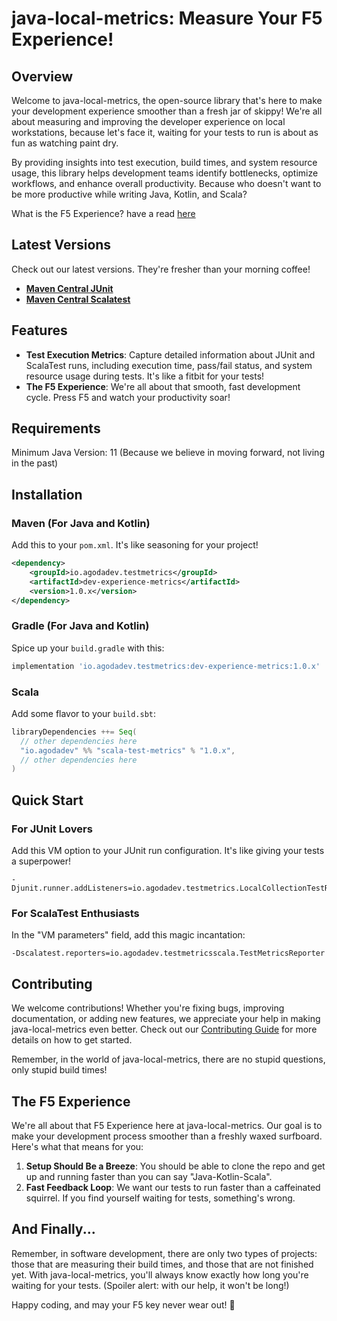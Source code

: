 # java-local-metrics: Measure Your F5 Experience!

## Overview

Welcome to java-local-metrics, the open-source library that's here to make your development experience smoother than a fresh jar of skippy! We're all about measuring and improving the developer experience on local workstations, because let's face it, waiting for your tests to run is about as fun as watching paint dry.

By providing insights into test execution, build times, and system resource usage, this library helps development teams identify bottlenecks, optimize workflows, and enhance overall productivity. Because who doesn't want to be more productive while writing Java, Kotlin, and Scala?

What is the F5 Experience? have a read [here](https://beerandserversdontmix.com/2024/08/15/an-introduction-to-the-f5-experience/)

## Latest Versions

Check out our latest versions. They're fresher than your morning coffee!

- **[Maven Central JUnit](https://central.sonatype.com/artifact/io.agodadev/testmetrics)**
- **[Maven Central Scalatest](https://central.sonatype.com/artifact/io.agodadev/scala-test-metrics)**

## Features

- **Test Execution Metrics**: Capture detailed information about JUnit and ScalaTest runs, including execution time, pass/fail status, and system resource usage during tests. It's like a fitbit for your tests!
- **The F5 Experience**: We're all about that smooth, fast development cycle. Press F5 and watch your productivity soar!

## Requirements

Minimum Java Version: 11 (Because we believe in moving forward, not living in the past)

## Installation

### Maven (For Java and Kotlin)

Add this to your `pom.xml`. It's like seasoning for your project!

```xml
<dependency>
    <groupId>io.agodadev.testmetrics</groupId>
    <artifactId>dev-experience-metrics</artifactId>
    <version>1.0.x</version>
</dependency>
```

### Gradle (For Java and Kotlin)

Spice up your `build.gradle` with this:

```gradle
implementation 'io.agodadev.testmetrics:dev-experience-metrics:1.0.x'
```

### Scala

Add some flavor to your `build.sbt`:

```scala
libraryDependencies ++= Seq(
  // other dependencies here
  "io.agodadev" %% "scala-test-metrics" % "1.0.x",
  // other dependencies here
)
```

## Quick Start

### For JUnit Lovers

Add this VM option to your JUnit run configuration. It's like giving your tests a superpower!

```shell
-Djunit.runner.addListeners=io.agodadev.testmetrics.LocalCollectionTestRunListener
```

### For ScalaTest Enthusiasts

In the "VM parameters" field, add this magic incantation:

```shell
-Dscalatest.reporters=io.agodadev.testmetricsscala.TestMetricsReporter
```

## Contributing

We welcome contributions! Whether you're fixing bugs, improving documentation, or adding new features, we appreciate your help in making java-local-metrics even better. Check out our [Contributing Guide](CONTRIBUTING.md) for more details on how to get started.

Remember, in the world of java-local-metrics, there are no stupid questions, only stupid build times!

## The F5 Experience

We're all about that F5 Experience here at java-local-metrics. Our goal is to make your development process smoother than a freshly waxed surfboard. Here's what that means for you:

1. **Setup Should Be a Breeze**: You should be able to clone the repo and get up and running faster than you can say "Java-Kotlin-Scala".
2. **Fast Feedback Loop**: We want our tests to run faster than a caffeinated squirrel. If you find yourself waiting for tests, something's wrong.

## And Finally...

Remember, in software development, there are only two types of projects: those that are measuring their build times, and those that are not finished yet. With java-local-metrics, you'll always know exactly how long you're waiting for your tests. (Spoiler alert: with our help, it won't be long!)

Happy coding, and may your F5 key never wear out! 🚀